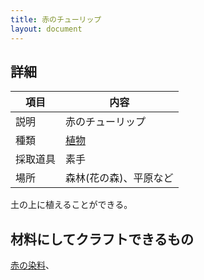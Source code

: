 ```yaml
---
title: 赤のチューリップ
layout: document
---
```

## 詳細

|項目|内容|
|---|---|
|説明|赤のチューリップ|
|種類|[植物](植物)|
|採取道具|素手|
|場所|森林(花の森)、平原など|

土の上に植えることができる。

## 材料にしてクラフトできるもの

[赤の染料](赤の染料)、
